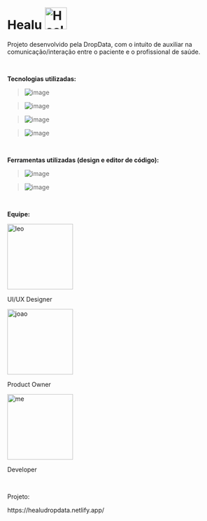 <h1>Healu <img width="50px" height="50px" src="https://i.ibb.co/ZT3Pg5Y/Healu.png" alt="Healu" border="0" /></h1>

<p>Projeto desenvolvido pela DropData, com o intuito de auxiliar na comunicação/interação entre o paciente e o profissional de saúde.</p><br>

<p><strong>Tecnologias utilizadas:</strong></p>

>	![image](https://img.shields.io/badge/JavaScript-323330?style=for-the-badge&logo=javascript&logoColor=F7DF1E)

> ![image](https://img.shields.io/badge/React-20232A?style=for-the-badge&logo=react&logoColor=61DAFB)

> ![image](https://img.shields.io/badge/HTML5-E34F26?style=for-the-badge&logo=html5&logoColor=white)

> ![image](https://img.shields.io/badge/CSS3-1572B6?style=for-the-badge&logo=css3&logoColor=white)

<br>
<p><strong>Ferramentas utilizadas (design e editor de código):</strong></p>

> ![image](https://img.shields.io/badge/Figma-F24E1E?style=for-the-badge&logo=figma&logoColor=white)

> ![image](https://img.shields.io/badge/VSCode-0078D4?style=for-the-badge&logo=visual%20studio%20code&logoColor=white)
<br>

<p><strong>Equipe:</strong></p>
<div>
  <img width="150px" height="auto" src="https://i.ibb.co/FXcS0P9/leo.jpg" alt="leo" border="0" />
  <p>UI/UX Designer</p>
  <img width="150px" height="auto" src="https://i.ibb.co/xD27RSb/joao.jpg" alt="joao" border="0" />
  <p>Product Owner</p>
  <img width="150px" height="auto" src="https://i.ibb.co/5rr857w/me.jpg" alt="me" border="0" />
  <p>Developer</p>
</div>

<br>
<p>Projeto:</p>
https://healudropdata.netlify.app/
